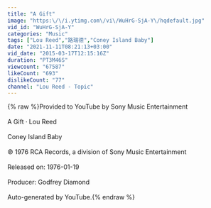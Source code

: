 ```yaml
---
title: "A Gift"
image: "https:\/\/i.ytimg.com\/vi\/WuHrG-SjA-Y\/hqdefault.jpg"
vid_id: "WuHrG-SjA-Y"
categories: "Music"
tags: ["Lou Reed","路瑞德","Coney Island Baby"]
date: "2021-11-11T08:21:13+03:00"
vid_date: "2015-03-17T12:15:16Z"
duration: "PT3M46S"
viewcount: "67587"
likeCount: "693"
dislikeCount: "77"
channel: "Lou Reed - Topic"
---
```

{% raw %}Provided to YouTube by Sony Music Entertainment<br /><br />A Gift · Lou Reed<br /><br />Coney Island Baby<br /><br />℗ 1976 RCA Records, a division of Sony Music Entertainment<br /><br />Released on: 1976-01-19<br /><br />Producer: Godfrey Diamond<br /><br />Auto-generated by YouTube.{% endraw %}

